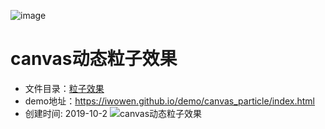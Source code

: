 ![image](https://github.com/iwowen/canvas_particle/raw/master/canvas.png)

# canvas动态粒子效果

- 文件目录：[粒子效果](https://github.com/iwowen/demo/tree/master/canvas_particle "canvas_particle")
- demo地址：<https://iwowen.github.io/demo/canvas_particle/index.html>
- 创建时间: 2019-10-2
![canvas动态粒子效果](https://github.com/iwowen/canvas_particle/raw/master/canvas.png "particle")